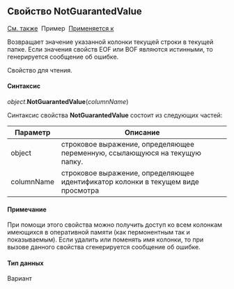<html>
<head>
  <title>Текущий вид просмотра\NotGuarantedValue</title>
  <link rel="stylesheet" href="../../../common.css" />
</head>
<body>
  <h2>Свойство NotGuarantedValue</h2>
  <p>
    <a href="../Frmpttel.html">См. также</a>&nbsp;
    Пример&nbsp; <a href="../Frmpttel.html">Применяется к</a>
  </p>

  <p>
    Возвращает значение указанной колонки текущей строки в текущей папке. 
    Если значения свойств EOF или BOF являются истинными, 
    то генерируется сообщение об ошибке.
  </p>
  <p>Свойство для чтения.</p>

  <h4>Синтаксис</h4>

  <p>
    <em>object</em>.<strong>NotGuarantedValue</strong>(<em>columnName</em>)
  </p>

  <p>
    Синтаксис свойства <strong>NotGuarantedValue</strong>
    состоит из следующих частей:
  </p>

  <table>
    <thead>
      <tr>
        <th>Параметр</th>
        <th>Описание</th>
      </tr>
    </thead>
    <tbody>
      <tr>
        <td class="param">object</td>
        <td>строковое выражение, определяющее переменную, ссылающуюся на текущую папку.</td>
      </tr>
      <tr>
        <td class="param">columnName</td>
        <td>строковое выражение, определяющее идентификатор колонки в текущем виде просмотра</td>
      </tr>
    </tbody>
  </table>

  <h4>Примечание</h4>
  <p>
    При помощи этого свойства можно получить доступ ко всем колонкам имеющихся в
    оперативной памяти (как пермонентным так и показываемым). Если удалить или 
      поменять имя колонки, то при вызове данного свойства сгенерируется сообщение об ошибке.
  </p>

  <h4>Тип данных</h4>
  <p dir="ltr">Вариант</p>
</body>
</html>
